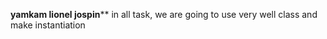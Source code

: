 **************yamkam lionel jospin****************
in all task, we are going to use very well class and make instantiation
